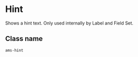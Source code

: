 <!-- @license CC0-1.0 -->

# Hint

Shows a hint text. Only used internally by Label and Field Set.

## Class name

`ams-hint`
